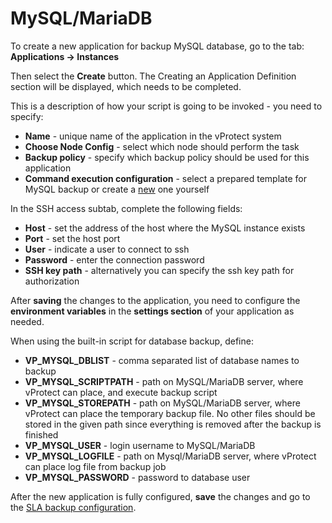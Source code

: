 # MySQL/MariaDB

To create a new application for backup MySQL database, go to the tab: **Applications -&gt; Instances**

Then select the **Create** button. The Creating an Application Definition section will be displayed, which needs to be completed.

This is a description of how your script is going to be invoked - you need to specify:

* **Name**  - unique name of the application in the vProtect system
* **Choose Node Config** - select which node should perform the task
* **Backup policy** - specify which backup policy should be used for this application
* **Command execution configuration** - select a prepared template for MySQL backup or create a [new](../../../administration/applications/execution-configurations.md) one yourself

In the SSH access subtab, complete the following fields:

* **Host** - set the address of the host where the MySQL instance exists
* **Port** - set the host port
* **User** - indicate a user to connect to ssh
* **Password** - enter the connection password
* **SSH key path** - alternatively you can specify the ssh key path for authorization

After **saving** the changes to the application, you need to configure the **environment variables** in the **settings section** of your application as needed.

When using the built-in script for database backup, define:

* **VP\_MYSQL\_DBLIST** - comma separated list of database names to backup
* **VP\_MYSQL\_SCRIPTPATH** - path on MySQL/MariaDB server, where vProtect can place, and execute backup script
* **VP\_MYSQL\_STOREPATH** - path on MySQL/MariaDB server, where vProtect can place the temporary backup file. No other files should be stored in the given path since everything is removed after the backup is finished
* **VP\_MYSQL\_USER** - login username to MySQL/MariaDB
* **VP\_MYSQL\_LOGFILE** - path on Mysql/MariaDB server, where vProtect can place log file from backup job
* **VP\_MYSQL\_PASSWORD** - password to database user

After the new application is fully configured, **save** the changes and go to the [SLA backup configuration](../../../administration/applications/backup-slas.md).

